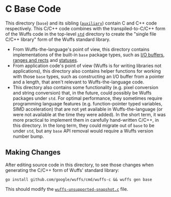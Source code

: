 # C Base Code

This directory (`base`) and its sibling
([`auxiliary`](/internal/cgen/auxiliary)) contain C and C++ code respectively.
This C/C++ code combines with the transpiled-to-C/C++ form of the Wuffs code in
the top-level [`std`](/std) directory to create the "single file C/C++ library"
form of the Wuffs standard library.

- From Wuffs-the-language's point of view, this directory contains
  implementations of the built-in `base` package types, such as [I/O
  buffers](/doc/note/io-input-output.md), [ranges and
  rects](/doc/note/ranges-and-rects.md) and [statuses](/doc/note/statuses.md).
- From application code's point of view (Wuffs is for writing libraries not
  applications), this directory also contains helper functions for working with
  those `base` types, such as constructing an I/O buffer from a pointer and a
  length, that aren't relevant to Wuffs-the-language code.
- This directory also contains some functionality (e.g. pixel conversion and
  string conversion) that, in the future, could possibly be Wuffs packages
  under `std`. For optimal performance, they sometimes require programming
  language features (e.g. function-pointer typed variables, SIMD acceleration)
  that are not yet available in Wuffs-the-language (or were not available at
  the time they were added). In the short term, it was more practical to
  implement them in carefully hand-written C/C++, in this directory. In the
  long term, they could migrate out of `base` to be under `std`, but any `base`
  API removal would require a Wuffs version number bump.


## Making Changes

After editing source code in this directory, to see those changes when
generating the C/C++ form of Wuffs' standard library:

    go install github.com/google/wuffs/cmd/wuffs-c && wuffs gen base

This should modify the
[`wuffs-unsupported-snapshot.c`](/release/c/wuffs-unsupported-snapshot.c) file.
